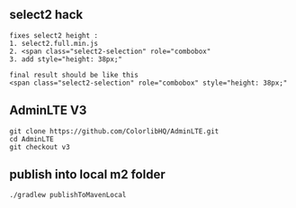 ## select2 hack

```shell
fixes select2 height :
1. select2.full.min.js
2. <span class="select2-selection" role="combobox"
3. add style="height: 38px;"

final result should be like this
<span class="select2-selection" role="combobox" style="height: 38px;"
```

## AdminLTE V3

```text
git clone https://github.com/ColorlibHQ/AdminLTE.git
cd AdminLTE
git checkout v3
```

## publish into local m2 folder

```shell
./gradlew publishToMavenLocal
```